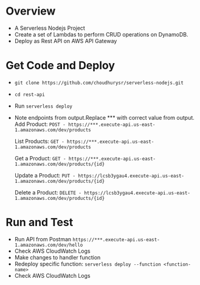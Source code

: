 # Overview
* A Serverless Nodejs Project 
* Create a set of Lambdas to perform CRUD operations on DynamoDB.
* Deploy as Rest API on AWS API Gateway


# Get Code and Deploy
* `git clone https://github.com/choudhurysr/serverless-nodejs.git`

* `cd rest-api`

* Run `serverless deploy`

* Note endpoints from output.Replace *** with correct value from output.
  Add Product:
  `POST - https://***.execute-api.us-east-1.amazonaws.com/dev/products`

  List Products:
  `GET - https://***.execute-api.us-east-1.amazonaws.com/dev/products`

  Get a Product:
  `GET - https://***.execute-api.us-east-1.amazonaws.com/dev/products/{id}`

  Update a Product:
  `PUT - https://lcsb3ygau4.execute-api.us-east-1.amazonaws.com/dev/products/{id}`
    
  Delete a Product:
  `DELETE - https://lcsb3ygau4.execute-api.us-east-1.amazonaws.com/dev/products/{id}`


# Run and Test
* Run API from Postman `https://***.execute-api.us-east-1.amazonaws.com/dev/hello`
* Check AWS CloudWatch Logs
* Make changes to handler function
* Redeploy specific function: `serverless deploy --function <function-name>`
* Check AWS CloudWatch Logs

